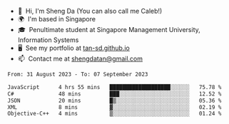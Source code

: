 <!---
tan-sd/tan-sd is a ✨ special ✨ repository because its `README.md` (this file) appears on your GitHub profile.
You can click the Preview link to take a look at your changes.
--->
- 👋  Hi, I'm Sheng Da (You can also call me Caleb!)
- 🌍  I'm based in Singapore
- 🎓  Penultimate student at Singapore Management University, Information Systems
- 🖥️  See my portfolio at [tan-sd.github.io](https://tan-sd.github.io/)
- 📫  Contact me at [shengdatan@gmail.com](mailto:shengdatan@gmail.com)

<!--START_SECTION:waka-->

```txt
From: 31 August 2023 - To: 07 September 2023

JavaScript      4 hrs 55 mins   ███████████████████░░░░░░   75.78 %
C#              48 mins         ███░░░░░░░░░░░░░░░░░░░░░░   12.52 %
JSON            20 mins         █▒░░░░░░░░░░░░░░░░░░░░░░░   05.36 %
XML             8 mins          ▓░░░░░░░░░░░░░░░░░░░░░░░░   02.19 %
Objective-C++   4 mins          ▒░░░░░░░░░░░░░░░░░░░░░░░░   01.24 %
```

<!--END_SECTION:waka-->
